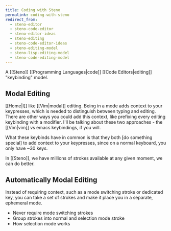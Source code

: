 ```yaml
---
title: Coding with Steno
permalink: coding-with-steno
redirect_from:
  - steno-editor
  - steno-code-editor
  - steno-editor-ideas
  - steno-editing
  - steno-code-editor-ideas
  - steno-editing-model
  - steno-lisp-editing-model
  - steno-code-editing-model
---
```


A [[Steno]] [[Programming Languages|code]] [[Code Editors|editing]] "keybinding" model.

## Modal Editing

[[Home|I]] like [[Vim|modal]] editing. Being in a mode adds context to your keypresses, which is needed to distinguish between typing and editing. There are other ways you could add this context, like prefixing every editing keybinding with a modifier. I'll be talking about these two approaches - the [[Vim|vim]] vs emacs keybindings, if you will.

What these keybinds have in common is that they both [do something special] to add context to your keypresses, since on a normal keyboard, you only have ~30 keys.

In [[Steno]], we have millions of strokes available at any given moment, we can do better.

## Automatically Modal Editing

Instead of requiring context, such as a mode switching stroke or dedicated key, you can take a set of strokes and make it place you in a separate, ephemeral mode.

- Never require mode switching strokes
- Group strokes into normal and selection mode stroke
- How selection mode works
